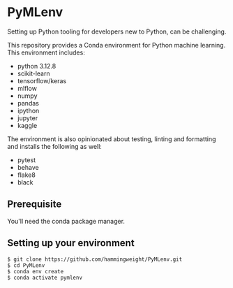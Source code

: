 # PyMLenv
Setting up Python tooling for developers new to Python, can be challenging.

This repository provides a Conda environment for Python machine learning. This environment includes:
 * python 3.12.8
 * scikit-learn
 * tensorflow/keras
 * mlflow
 * numpy
 * pandas
 * ipython
 * jupyter
 * kaggle

The environment is also opinionated about testing, linting and formatting and installs the following as well:
 * pytest
 * behave
 * flake8
 * black

## Prerequisite
You'll need the conda package manager.

## Setting up your environment

```
$ git clone https://github.com/hammingweight/PyMLenv.git
$ cd PyMLenv
$ conda env create
$ conda activate pymlenv
```
 
